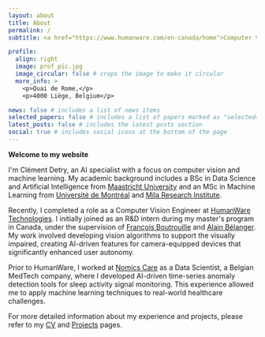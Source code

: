 ```yaml
---
layout: about
title: About
permalink: /
subtitle: <a href="https://www.humanware.com/en-canada/home">Computer Vision Engineer @ HumanWare Technologies</a>

profile:
  align: right
  image: prof_pic.jpg
  image_circular: false # crops the image to make it circular
  more_info: >
    <p>Quai de Rome,</p> 
    <p>4000 Liège, Belgium</p>

news: false # includes a list of news items
selected_papers: false # includes a list of papers marked as "selected={true}"
latest_posts: false # includes the latest posts section
social: true # includes social icons at the bottom of the page
---
```


**Welcome to my website**

I'm Clément Detry, an AI specialist with a focus on computer vision and machine learning. My academic background includes a BSc in Data Science and Artificial Intelligence from [Maastricht University](https://curriculum.maastrichtuniversity.nl/education/bachelor/data-science-and-artificial-intelligence) and an MSc in Machine Learning from [Université de Montréal](https://admission.umontreal.ca/programmes/maitrise-en-informatique/) and [Mila Research Institute](https://mila.quebec/en/).

Recently, I completed a role as a Computer Vision Engineer at [HumanWare Technologies](https://www.humanware.com/en-canada/home). I initially joined as an R&D intern during my master's program in Canada, under the supervision of [François Boutrouille](https://www.linkedin.com/in/francois-boutrouille-2b486bb/) and [Alain Bélanger](https://www.linkedin.com/in/alain-b%C3%A9langer-eng-msc-mba-3929959/). My work involved developing vision algorithms to support the visually impaired, creating AI-driven features for camera-equipped devices that significantly enhanced user autonomy.

Prior to HumanWare, I worked at [Nomics Care](https://nomicscare.com/en/) as a Data Scientist, a Belgian MedTech company, where I developed AI-driven time-series anomaly detection tools for sleep activity signal monitoring. This experience allowed me to apply machine learning techniques to real-world healthcare challenges.

For more detailed information about my experience and projects, please refer to my [CV](https://clem2507.github.io/cv/) and [Projects](https://clem2507.github.io/projects/) pages.